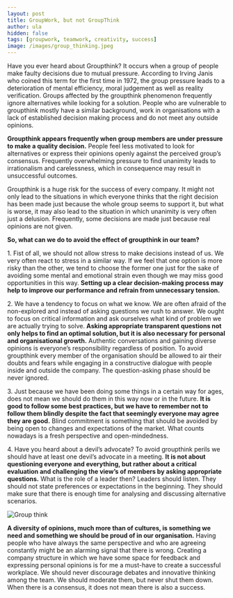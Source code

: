 ```yaml
---
layout: post
title: GroupWork, but not GroupThink
author: ula 
hidden: false
tags: [groupwork, teamwork, creativity, success] 
image: /images/group_thinking.jpeg
---
```


Have you ever heard about Groupthink?  It occurs when a group of people make faulty decisions due to mutual pressure. According to Irving Janis who coined this term for the first time in 1972, the group pressure leads to a deterioration of mental efficiency, moral judgement as well as reality verification. Groups affected by the groupthink phenomenon frequently ignore alternatives while looking for a solution. People who are vulnerable to groupthink mostly have a similar background, work in organisations with a lack of established decision making process and do not meet any outside opinions.

**Groupthink appears frequently when group members are under pressure to make a quality decision.** People feel less motivated to look for alternatives or express their opinions openly against the perceived group’s consensus. Frequently overwhelming pressure to find unanimity leads to irrationalism and carelessness, which in consequence may result in unsuccessful outcomes.

Groupthink is a huge risk for the success of every company. It might not only lead to the situations in which everyone thinks that the right decision has been made just because the whole group seems to support it, but what is worse, it may also lead to the situation in which unanimity is very often just a delusion. Frequently, some decisions are made just because real opinions are not given. 
 
**So, what can we do to avoid the effect of groupthink in our team?**

1\. Fist of all, we should not allow stress to make decisions instead of us. We very often react to stress in a similar way. If we feel that one option is more risky than the other, we tend to choose the former one just for the sake of avoiding some mental and emotional strain even though we may miss good opportunities in this way. **Setting up a clear decision-making process may help to improve our performance and refrain from unnecessary tension.**

2\. We have a tendency to focus on what we know. We are often afraid of the non-explored and instead of asking questions we rush to answer. We ought to focus on critical information and ask ourselves what kind of problem we are actually trying to solve. **Asking appropriate transparent questions not only helps to find an optimal solution, but it is also necessary for personal and organisational growth.** Authentic conversations and gaining diverse opinions is everyone’s responsibility regardless of position. To avoid groupthink every member of the organisation should be allowed to air their doubts and fears while engaging in a constructive dialogue with people inside and outside the company. The question-asking phase should be never ignored.

3\. Just because we have been doing some things in a certain way for ages, does not mean we should do them in this way now or in the future. **It is good to follow some best practices, but we have to remember not to follow them blindly despite the fact that seemingly everyone may agree they are good.** Blind commitment is something that should be avoided by being open to changes and expectations of the market. What counts nowadays is a fresh perspective and open-mindedness.

4\. Have you heard about a devil’s advocate? To avoid groupthink perils we should have at least one devil’s advocate in a meeting. **It is not about questioning everyone and everything, but rather about a critical evaluation and challenging the view’s of members by asking appropriate questions.** What is the role of a leader then? Leaders should listen. They should not state preferences or expectations in the beginning. They should make sure that there is enough time for analysing and discussing alternative scenarios.

![Group think](/images/group_thinking.jpeg)

**A diversity of opinions, much more than of cultures, is something we need and something we should be proud of in our organisation.** Having people who have always the same perspective and who are agreeing constantly might be an alarming signal that there is wrong. Creating a company structure in which we have some space for feedback and expressing personal opinions is for me a must-have to create a successful workplace. We should never discourage debates and innovative thinking among the team. We should moderate them, but never shut them down. When there is a consensus, it does not mean there is also a success. 
